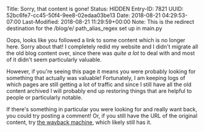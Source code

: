 Title: Sorry, that content is gone!
Status: HIDDEN
Entry-ID: 7821
UUID: 52bc6fe7-cc45-50f4-9ee8-02edaa03be13
Date: 2018-08-21 04:29:53-07:00
Last-Modified: 2018-08-21 11:29:59+00:00
Note: This is the redirect destination for the /blog/e/ path_alias_regex set up in main.py

Oops, looks like you followed a link to some content which is no longer here. Sorry about that! I completely redid my website and I didn't migrate all the old blog content over, since there was *quite a lot* to deal with and most of it didn't seem particularly valuable.

However, if you're seeing this page it means you were probably looking for something that actually was valuable! Fortunately, I am keeping logs of which pages are still getting a lot of traffic and since I still have all the old content archived I will probably end up restoring things that are helpful to people or particularly notable.

If there's something in particular you were looking for and really want back, you could try posting a comment! Or, if you still have the URL of the original content, try [the wayback machine](https://web.archive.org), which likely still has it.

